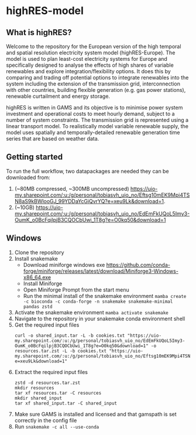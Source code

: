 # highRES-model

## What is highRES?

Welcome to the repository for the European version of the high temporal and spatial resolution electricity system model (highRES-Europe). The model is used to plan least-cost electricity systems for Europe and specifically designed to analyse the effects of high shares of variable renewables and explore integration/flexibility options. It does this by comparing and trading off potential options to integrate renewables into the system including the extension of the transmission grid, interconnection with other countries, building flexible generation (e.g. gas power stations), renewable curtailment and energy storage.

highRES is written in GAMS and its objective is to minimise power system investment and operational costs to meet hourly demand, subject to a number of system constraints. The transmission grid is represented using a linear transport model. To realistically model variable renewable supply, the model uses spatially and temporally-detailed renewable generation time series that are based on weather data.

## Getting started

To run the full workflow, two datapackages are needed they can be downloaded from:

1. (~80MB compressed, ~300MB uncompressed) <https://uio-my.sharepoint.com/:u:/g/personal/tobiasvh_uio_no/Eftsg10mEK9Mpi4TSN8aS9kBWlooGJ_99YDDaYcGiQvrYQ?e=xeu9Lk&download=1>.
2. (~10GB) <https://uio-my.sharepoint.com/:u:/g/personal/tobiasvh_uio_no/EdEmFkUQoL5Imy3-OumK_o0BcFqilpjB3CQOCbUwi_1T8g?e=O0kq50&download=1>

## Windows
1. Clone the repository
2. Install snakemake
    - Download miniforge windows exe <https://github.com/conda-forge/miniforge/releases/latest/download/Miniforge3-Windows-x86_64.exe>
    - Install Miniforge
    - Open Miniforge Prompt from the start menu
    - Run the minimal install of the snakemake environment `mamba create -c bioconda -c conda-forge -n snakemake snakemake-minimal pandas zstd`
3. Activate the snakemake environment `mamba activate snakemake`
4. Navigate to the repository in your snakemake conda environment shell
5. Get the required input files
    ```
   curl -o shared_input.tar -L -b cookies.txt "https://uio-my.sharepoint.com/:u:/g/personal/tobiasvh_uio_no/EdEmFkUQoL5Imy3-OumK_o0BcFqilpjB3CQOCbUwi_1T8g?e=O0kq50&download=1" -o resources.tar.zst -L -b cookies.txt "https://uio-my.sharepoint.com/:u:/g/personal/tobiasvh_uio_no/Eftsg10mEK9Mpi4TSN8aS9kBWlooGJ_99YDDaYcGiQvrYQ?e=xeu9Lk&download=1"
   ```
6. Extract the required input files
    ```
    zstd -d resources.tar.zst
    mkdir resources
    tar xf resources.tar -C resources
    mkdir shared_input
    tar xf shared_input.tar -C shared_input
    ```
7. Make sure GAMS is installed and licensed and that gamspath is set correctly in the config file
8. Run `snakemake -c all --use-conda`
